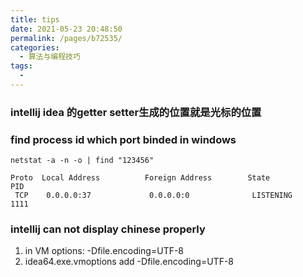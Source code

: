 ```yaml
---
title: tips
date: 2021-05-23 20:48:50
permalink: /pages/b72535/
categories:
  - 算法与编程技巧
tags:
  - 
---
```



### intellij idea 的getter setter生成的位置就是光标的位置

### find process id which port binded in windows
```
netstat -a -n -o | find "123456"

Proto  Local Address          Foreign Address        State           PID
 TCP    0.0.0.0:37             0.0.0.0:0              LISTENING       1111
```

### intellij can not display chinese properly
1. in VM options: -Dfile.encoding=UTF-8
2. idea64.exe.vmoptions add -Dfile.encoding=UTF-8


